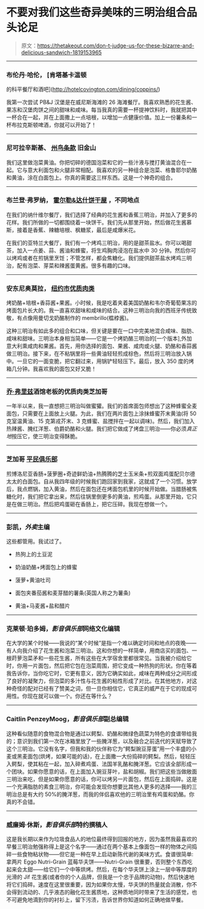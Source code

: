 # 不要对我们这些奇异美味的三明治组合品头论足

> 原文：<https://thetakeout.com/don-t-judge-us-for-these-bizarre-and-delicious-sandwich-1819153965>

* * *

### 布伦丹·哈伦， [肯塔基卡温顿
的科平餐厅和酒吧](http://hotelcovington.com/dining/coppins/)

我第一次尝试 PB&J 汉堡是在威尼斯海滩的 26 海滩餐厅。我喜欢熟悉的花生酱、果冻和汉堡肉饼之间的甜味和咸味。每当我真的需要一杯提神饮料时，我就把其中一杯合在一起，并在上面撒上一点培根，以增加一点健康价值。加上一份薯条和一杯布拉克斯顿啤酒，你就可以开始了！



* * *

### **尼可拉辛斯基、** [**州鸟条款**](http://statebirdsf.com/home/) **旧金山**

我们这里做泡菜黄油。你把切碎的德国泡菜和它的一些汁液与搅打黄油混合在一起。它与意大利面包和火腿非常相配。我喜欢的另一种组合是泡菜、格鲁耶尔奶酪和黄油，涂在白面包上。你真的需要这三样东西。这是一个神奇的组合。

* * *

### 布兰登·弗罗纳， [霍尔勒&达什饼干屋](https://holleranddash.com/) ，不同地点

在我们的纳什维尔餐厅，我们选择了经典的花生酱和香蕉三明治，并加入了更多的花样。我们所做的一切都围绕着一块饼干。我们先从那里开始，然后做花生酱慕斯，接着是香蕉、辣糖培根、枫糖浆，最后是咸爆米花。

在我们的亚特兰大餐厅，我们有一个烤鸡三明治，用的是甜茶盐水。你可以喝甜茶，加入一点姜、蒜、酱油和蜂蜜，将生鸡胸肉浸泡在盐水中 30 分钟。然后你可以烤鸡或者在煎锅里烹饪；不管怎样，都会焦糖化。我们提供甜茶盐水烤鸡三明治，配有泡菜、芽菜和辣酱蛋黄酱。很多有趣的口味。

* * *

### 安东尼奥莫拉， [纽约市优质肉类](http://www.qualitymeatsnyc.com/home.cfm)

烤奶酪+培根+香蒜酱+果酱。小时候，我是吃着夹着美国奶酪和韦尔奇葡萄果冻的烤面包片长大的。我一直喜欢甜味和咸味的结合。这种三明治向我的西班牙传统致敬，有点像用曼切戈奶酪制作的 membrillo(榅桲酱)。

这种三明治有如此多的组合和口味，但关键是要在一口中完美地混合咸味、脂肪、咸味和甜味。三明治本身相当简单——它是一个烤奶酪三明治的[一个版本],外加意大利熏咸肉和果酱。首先，用你选择的面包、果酱、咸肉或火腿、奶酪和香蒜酱做三明治。接下来，在不粘锅里将一些黄油轻轻煎成棕色，然后将三明治放入锅中。一旦它的一面变脆，把它翻过来，用锅铲轻轻压下。最后，放入 350 度的烤箱几分钟。我喜欢我的面包又好又脆！

* * *

### [乔·弗里兹](http://www.publicanqualitymeats.com/)酒馆老板的优质肉类芝加哥

一年半以来，我一直想把三明治叫做蜜獾。我们的首席面包师想出了这种蜂蜜全麦面包，只需要在上面放上火腿。为此，我们在两片面包上涂抹蜂蜜芥末黄油(将 50 克室温黄油、15 克第戎芥末、3 克蜂蜜、盐搅拌在一起以调味)。然后，我们加入热辣酱、腌红洋葱、伯爵奶酪和火腿。我们把它做成了烤盘三明治——你必须*真正地*按压它，使三明治变得酥脆。

* * *

### 芝加哥 [平民俱乐部](http://commonsclub.com)

煎博洛尼亚香肠+菠萝圈+奇迹鲜奶油+热腾腾的芝士玉米条+煎双面鸡蛋配贝尔德太太的白面包。自从我四年级的时候我们跑回家到我家，这就成了一个习惯。放学后，我点燃锅，加入黄油，然后在面包还在烤面包机里的时候开始做。当腊肠被焦糖化时，我们把它拿出来，然后往锅里倒更多的黄油，煎鸡蛋。从那里开始，它只是在做三明治。然后把鸡蛋砸在香肠上，把它压碎。我现在想做一个。

* * *

### 彭凯，*外卖*主编

这些都管用。我试过了。

*   热狗上的土豆泥

*   奶油奶酪+烤面包上的蜂蜜

*   菠萝+黄油吐司

*   面包夹番茄酱和麦芽醋的薯条(英国人称之为薯条)
*   黄油+马麦酱+盐和醋片

* * *

### 克莱顿·珀多姆，*影音俱乐部*网络文化编辑

在大学的某个时候——我说的“某个时候”是指一个难以确定时间和地点的夜晚——有人向我介绍了花生酱和泡菜三明治。这和你想的一样简单，用商店买的面包、一根莳萝泡菜矛和一些花生酱，所有这些在大学宿舍里都很常见。当我被介绍给它时，你用一片面包，然后把它包在泡菜周围，把它变成一种热狗的形状。你在等着我告诉你，当你吃它时，它更有意义，因为它确实如此，咸味在两种成分之间形成了良好的凝聚力，但泡菜的多汁性与花生酱的粘性形成了对比。在其他地方，对这种奇怪的配对已经有了赞美之词，但一旦你相信它，它真正的威严在于它的现成可用性。你现在就可以做一个。你还在等什么？

* * *

### Caitlin PenzeyMoog，*影音俱乐部*副总编辑

这种看似随意的食物混合物是通过以鳄梨、奶酪和微绿色蔬菜为特色的食谱带给我的；意识到我们第一次在冰箱里放了一些腌洋葱，以及融合之前迭代的天赋导致了这个三明治。它没有名字，但我和我的伙伴称它为“鳄梨豌豆芽蛋”用一个丰盛的小麦或黑麦面包(烘烤，如果可能的话)，在上面撒一大份捣碎的鳄梨。然后，轻轻压入鳄梨，使其粘在一起，加入碎煮鸡蛋、法国羊乳酪和腌洋葱。它应该全部形成一个团块。如果你愿意的话，在上面加入豌豆芽叶，盐和胡椒。我们把这些当做敞面三明治来吃，但是如果你愿意的话，你可以烤另一片面包，然后在上面捣碎。这是一个充满脂肪的素食三明治，你可能会发现你想要比其他人更多的选择——我的三明治总是有大约 50%的腌洋葱，而我的伴侣喜欢他的三明治里有鸡蛋和奶酪。你真的不会错。

* * *

### 威廉姆·休斯，*影音俱乐部*特约撰稿人

这是我长期以来作为垃圾食品人的地位最终得到回报的地方，因为虽然我最喜欢的早餐三明治勉强称得上是这个名字——通过在两个基本上像面包一样的物体之间捣碎一些食物粘状物——但它是一种在早上启动新陈代谢的美味方式。食谱很简单:拿两片 Eggo Nutri-Grain 蓝莓华夫饼——Nutri-Grain 很重要，否则整个东西吃起来会太甜——给它们一个中等烘烤。然后，在每个华夫饼上涂上一层中等厚度的光滑的 Jif 花生酱(或者你的个人品牌，但我是一个忠于品牌的动物)，然后快速地将它们捣碎。速度在这里很重要，因为如果你太慢，华夫饼的热量就会消散，你不会得到流动的、几乎液态的融化花生酱质地，这种质地同时带来了生活的感觉，也不可避免地滴到你的衬衫上，留下污渍，告诉世界你知道如何正确地做早餐。